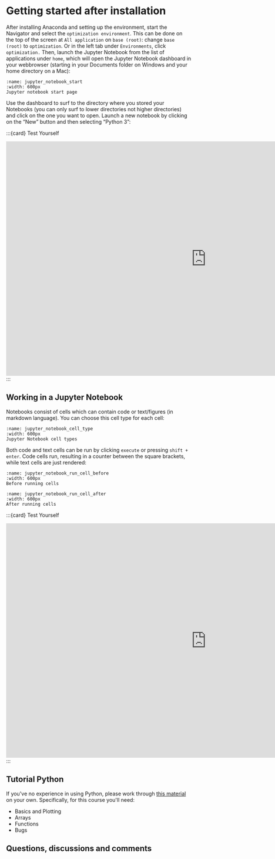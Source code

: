 # Getting started after installation

After installing Anaconda and setting up the environment, start the Navigator and select the `optimization environment`. This can be done on the top of the screen at `All application` on  `base (root)`: change `base (root)` to `optimization`. Or in the left tab under `Environments`, click `optimization.`
Then, launch the Jupyter Notebook from the list of applications under `home`, which will open the Jupyter Notebook dashboard in your webbrowser (starting in your Documents folder on Windows and your home directory on a Mac):
```{figure} ./figures/jupyter_notebook_start.png
:name: jupyter_notebook_start
:width: 600px
Jupyter notebook start page
```
Use the dashboard to surf to the directory where you stored your Notebooks (you can only surf to lower directories not higher directories) and click on the one you want to open. Launch a new notebook by clicking on the “New” button and then selecting “Python 3”: 

:::{card} Test Yourself
<iframe src="https://tudelft.h5p.com/content/1292011168815984607/embed" aria-label="Locally / in the cloud" width="1088" height="637" frameborder="0" allowfullscreen="allowfullscreen" allow="autoplay *; geolocation *; microphone *; camera *; midi *; encrypted-media *"></iframe><script src="https://tudelft.h5p.com/js/h5p-resizer.js" charset="UTF-8"></script>
:::

## Working in a Jupyter Notebook
Notebooks consist of cells which can contain code or text/figures (in markdown language). You can choose this cell type for each cell:

```{figure} ./figures/jupyter_notebook_cell_type.png
:name: jupyter_notebook_cell_type
:width: 600px
Jupyter Notebook cell types
```
Both code and text cells can be run by clicking `execute` or pressing `shift + enter`. Code cells run, resulting in a counter between the square brackets, while text cells are just rendered:
```{figure} ./figures/jupyter_notebook_run_cell_before.png
:name: jupyter_notebook_run_cell_before
:width: 600px
Before running cells
```

```{figure} ./figures/jupyter_notebook_run_cell_after.png
:name: jupyter_notebook_run_cell_after
:width: 600px
After running cells
```
:::{card} Test Yourself
<iframe src="https://tudelft.h5p.com/content/1292011164112705337/embed" aria-label="Running cells" width="1088" height="637" frameborder="0" allowfullscreen="allowfullscreen" allow="autoplay *; geolocation *; microphone *; camera *; midi *; encrypted-media *"></iframe><script src="https://tudelft.h5p.com/js/h5p-resizer.js" charset="UTF-8"></script>
:::


## Tutorial Python
If you've no experience in using Python, please work through [this material](http://mbakker7.github.io/exploratory_computing_with_python/) on your own. Specifically, for this course you'll need:
- Basics and Plotting
- Arrays
- Functions
- Bugs

## Questions, discussions and comments
<script src="https://utteranc.es/client.js"
        repo="TeachBooks/engineering-systems-optimization"
        issue-term="pathname"
        theme="github-light"
        crossorigin="anonymous"
        async>
</script>